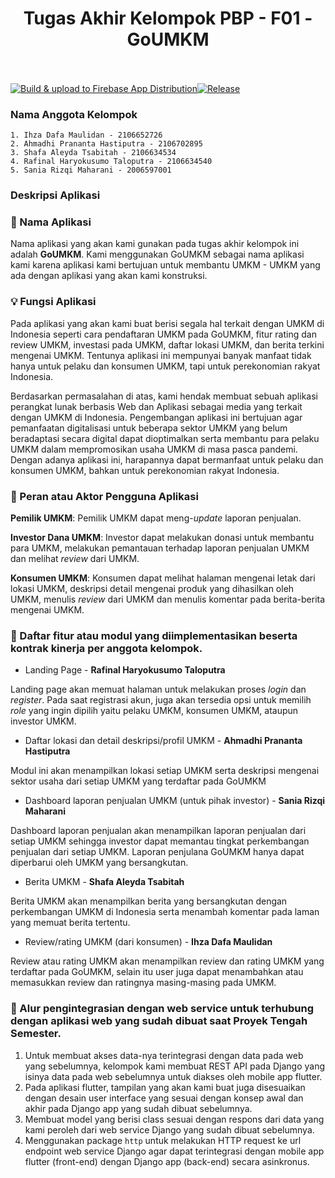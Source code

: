 <div align="center" style="padding-bottom: 20px">
	<h1>Tugas Akhir Kelompok PBP - F01 - GoUMKM</h1>
</div>

[![Build & upload to Firebase App Distribution](https://github.com/pbp-F01/tk_akhir/actions/workflows/main.yml/badge.svg)](https://github.com/pbp-F01/tk_akhir/actions/workflows/main.yml)[![Release](https://github.com/pbp-F01/tk_akhir/actions/workflows/release.yml/badge.svg)](https://github.com/pbp-F01/tk_akhir/actions/workflows/release.yml)

### Nama Anggota Kelompok

    1. Ihza Dafa Maulidan - 2106652726
    2. Ahmadhi Prananta Hastiputra - 2106702895
    3. Shafa Aleyda Tsabitah - 2106634534
    4. Rafinal Haryokusumo Taloputra - 2106634540
    5. Sania Rizqi Maharani - 2006597001

### Deskripsi Aplikasi

### :iphone: Nama Aplikasi

Nama aplikasi yang akan kami gunakan pada tugas akhir kelompok ini adalah **GoUMKM**. Kami menggunakan GoUMKM sebagai nama aplikasi kami karena aplikasi kami bertujuan
untuk membantu UMKM - UMKM yang ada dengan aplikasi yang akan kami konstruksi.

### :bulb: Fungsi Aplikasi

Pada aplikasi yang akan kami buat berisi segala hal terkait dengan UMKM di Indonesia seperti cara pendaftaran UMKM pada GoUMKM, fitur rating dan review UMKM, investasi pada UMKM, daftar lokasi UMKM, dan berita terkini mengenai UMKM. Tentunya aplikasi ini mempunyai banyak manfaat tidak hanya untuk pelaku dan konsumen UMKM, tapi untuk perekonomian rakyat Indonesia.

Berdasarkan permasalahan di atas, kami hendak membuat sebuah aplikasi perangkat lunak berbasis Web dan Aplikasi sebagai media yang terkait dengan UMKM di Indonesia. Pengembangan aplikasi ini bertujuan agar pemanfaatan digitalisasi untuk beberapa sektor UMKM yang belum beradaptasi secara digital dapat dioptimalkan serta membantu para pelaku UMKM dalam mempromosikan usaha UMKM di masa pasca pandemi. Dengan adanya aplikasi ini, harapannya dapat bermanfaat untuk pelaku dan konsumen UMKM, bahkan untuk perekonomian rakyat Indonesia.

### :busts_in_silhouette: Peran atau Aktor Pengguna Aplikasi

**Pemilik UMKM**: Pemilik UMKM dapat meng-_update_ laporan penjualan.

**Investor Dana UMKM**: Investor dapat melakukan donasi untuk membantu para UMKM, melakukan pemantauan terhadap laporan penjualan UMKM dan melihat _review_ dari UMKM.

**Konsumen UMKM**: Konsumen dapat melihat halaman mengenai letak dari lokasi UMKM, deskripsi detail mengenai produk yang dihasilkan oleh UMKM, menulis _review_ dari UMKM dan menulis komentar pada berita-berita mengenai UMKM.

### :page_facing_up: Daftar fitur atau modul yang diimplementasikan beserta kontrak kinerja per anggota kelompok.

- Landing Page - **Rafinal Haryokusumo Taloputra**

Landing page akan memuat halaman untuk melakukan proses _login_ dan _register_. Pada saat registrasi akun, juga akan tersedia opsi untuk memilih _role_ yang ingin dipilih yaitu pelaku UMKM, konsumen UMKM, ataupun investor UMKM.

- Daftar lokasi dan detail deskripsi/profil UMKM - **Ahmadhi Prananta Hastiputra**

Modul ini akan menampilkan lokasi setiap UMKM serta deskripsi mengenai sektor usaha dari setiap UMKM yang terdaftar pada GoUMKM

- Dashboard laporan penjualan UMKM (untuk pihak investor) - **Sania Rizqi Maharani**

Dashboard laporan penjualan akan menampilkan laporan penjualan dari setiap UMKM sehingga investor dapat memantau tingkat perkembangan penjualan dari setiap UMKM. Laporan penjulana GoUMKM hanya dapat diperbarui oleh UMKM yang bersangkutan.

- Berita UMKM - **Shafa Aleyda Tsabitah**

Berita UMKM akan menampilkan berita yang bersangkutan dengan perkembangan UMKM di Indonesia serta menambah komentar pada laman yang memuat berita tertentu.

- Review/rating UMKM (dari konsumen) - **Ihza Dafa Maulidan**

Review atau rating UMKM akan menampilkan review dan rating UMKM yang terdaftar pada GoUMKM, selain itu user juga dapat menambahkan atau memasukkan review dan ratingnya masing-masing pada UMKM.

### :link: Alur pengintegrasian dengan web service untuk terhubung dengan aplikasi web yang sudah dibuat saat Proyek Tengah Semester.

1. Untuk membuat akses data-nya terintegrasi dengan data pada web yang sebelumnya, kelompok kami membuat REST API pada Django yang isinya data pada web sebelumnya untuk diakses oleh mobile app flutter.
2. Pada aplikasi flutter, tampilan yang akan kami buat juga disesuaikan dengan desain user interface yang sesuai dengan konsep awal dan akhir pada Django app yang sudah dibuat sebelumnya.
3. Membuat model yang berisi class sesuai dengan respons dari data yang kami peroleh dari web service Django yang sudah dibuat sebelumnya.
4. Menggunakan package `http` untuk melakukan HTTP request ke url endpoint web service Django agar dapat terintegrasi dengan mobile app flutter (front-end) dengan Django app (back-end) secara asinkronus.
